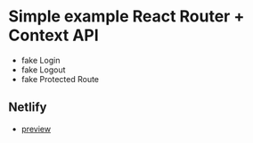 # Simple example React Router + Context API

- fake Login
- fake Logout
- fake Protected Route

## Netlify

- [preview](https://tourmaline-taffy-20241c.netlify.app/login)
